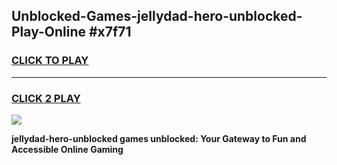 
## Unblocked-Games-jellydad-hero-unblocked-Play-Online #x7f71
<h3>
<a href="https://news.freeplayer.one?title=jellydad-hero-unblocked&ref=3">CLICK TO PLAY</a></h3>
<hr>

<h3>
<a href="https://news.freeplayer.one?title=jellydad-hero-unblocked&ref=3">CLICK 2 PLAY</a>
  
</h3>

<a href="https://news.freeplayer.one?title=jellydad-hero-unblocked&ref=3"><img src="https://clearcache.store/games.png"></a>


**jellydad-hero-unblocked games unblocked: Your Gateway to Fun and Accessible Online Gaming**
